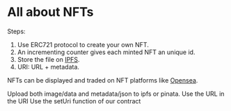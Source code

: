 # All about NFTs

Steps:
1. Use ERC721 protocol to create your own NFT.
2. An incrementing counter gives each minted NFT an unique id.
3. Store the file on [IPFS](https://ipfs.io/).
4. URI: URL + metadata.

  
NFTs can be displayed and traded on NFT platforms like [Opensea](https://opensea.io/).

Upload both image/data and metadata/json to ipfs or pinata.
Use the URL in the URI
Use the setUri function of our contract

